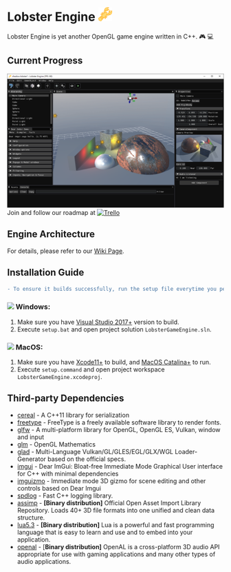 # Lobster Engine <img src="LobsterGameEngine/lobster.png" width=32>
Lobster Engine is yet another OpenGL game engine written in C++. :video_game: :computer:

## Current Progress
![](doc/Screenshot.png)
Join and follow our roadmap at [<img src="https://d2k1ftgv7pobq7.cloudfront.net/meta/u/res/images/brand-assets/Logos/0099ec3754bf473d2bbf317204ab6fea/trello-logo-blue.png" width="80" alt="Trello">](https://trello.com/invite/b/CnX7N13z/665a3ecc44dd00868f37f27c2e5ee895/ssf)

## Engine Architecture
For details, please refer to our [Wiki Page](https://github.com/tkchanat/StealStepFYP/wiki/Engine-Architecture).

## Installation Guide
```diff
- To ensure it builds successfully, run the setup file everytime you perform a git pull.
```
### [<img src="https://cdn1.iconfinder.com/data/icons/flat-and-simple-part-1/128/microsoft-512.png" width="30">]() Windows:
1. Make sure you have [Visual Studio 2017+](https://visualstudio.microsoft.com) version to build.
2. Execute `setup.bat` and open project solution `LobsterGameEngine.sln`.
### [<img src="https://www.freeiconspng.com/uploads/apple-mac-icon-5.png" width="30">]() MacOS:
1. Make sure you have [Xcode11+](https://developer.apple.com/xcode/) to build, and [MacOS Catalina+](https://www.apple.com/hk/en/macos/catalina/) to run.
2. Execute `setup.command` and open project workspace `LobsterGameEngine.xcodeproj`.

## Third-party Dependencies
* [cereal](https://github.com/USCiLab/cereal) - A C++11 library for serialization
* [freetype](https://www.freetype.org/) - FreeType is a freely available software library to render fonts.
* [glfw](https://github.com/glfw/glfw) - A multi-platform library for OpenGL, OpenGL ES, Vulkan, window and input
* [glm](https://github.com/g-truc/glm.git) - OpenGL Mathematics
* [glad](https://github.com/Dav1dde/glad) - Multi-Language Vulkan/GL/GLES/EGL/GLX/WGL Loader-Generator based on the official specs.
* [imgui](https://github.com/ocornut/imgui) - Dear ImGui: Bloat-free Immediate Mode Graphical User interface for C++ with minimal dependencies
* [imguizmo](https://github.com/CedricGuillemet/ImGuizmo) - Immediate mode 3D gizmo for scene editing and other controls based on Dear Imgui
* [spdlog](https://github.com/gabime/spdlog) - Fast C++ logging library.
* [assimp](https://github.com/assimp/assimp) - **[Binary distribution]** Official Open Asset Import Library Repository. Loads 40+ 3D file formats into one unified and clean data structure.
* [lua5.3](https://www.lua.org/download.html) - **[Binary distribution]** Lua is a powerful and fast programming language that is easy to learn and use and to embed into your application.
* [openal](https://www.openal.org/) - [**Binary distribution]** OpenAL is a cross-platform 3D audio API appropriate for use with gaming applications and many other types of audio applications.